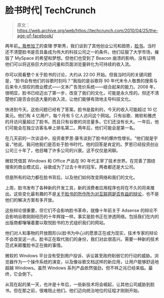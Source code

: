 # 脸书时代| TechCrunch

> 原文：<https://web.archive.org/web/https://techcrunch.com/2010/04/25/the-age-of-facebook/>

两年前[，我参加了](https://web.archive.org/web/20230305224104/http://www.charlierose.com/view/interview/8972)的查理·罗斯秀，我们谈到了其他创业公司和趋势，[脸书](https://web.archive.org/web/20230305224104/http://www.crunchbase.com/company/facebook)。当时还不清楚脸书是否具备成为伟大的科技公司之一的条件。他们征服了大学市场，摧毁了 MySpace 的希望和梦想。但他们也受到了 Beacon 崩溃的影响，没有证明他们可以将这些巨大的访问量和页面浏览量转化为可持续的收入流。

你可以观看整个关于脸书的讨论，大约从 22:00 开始。但我当时问的关键问题是，“脸书会有他们的谷歌时刻吗？”我指的是谷歌将 90 年代末令人敬畏的搜索与后来令人惊叹的商业模式——文本广告竞价系统——结合起来的能力。2008 年，很明显，脸书已经迈出了第一步，改变了我们的文化，可能是永久性的。但还不清楚他们是否会创造大量的收入流，让他们能够有效地主导科技文化。

快进到今天。这些问题已经有了答案。脸书是盈利的，今天的收入可能超过 10 亿美元。他们有 4 亿用户，每个月有 5 亿人访问这个网站。只有谷歌、微软和雅虎的月访问量超过了脸书。而且只有谷歌的浏览量多。它们还没有长大。一年后，他们可能会在独立访客名单上排名第二。两年后，他们可能会是第一名。

在几天前的一次谈话中，投资者罗恩·康韦谈到了脸书的爆炸性增长。“他们就是宇宙，”他说。我问他我们是否处于脸书时代。他的回答是肯定的。罗恩已经投资创业公司三十年了，他目睹了许多公司的兴衰。这不仅仅是闲聊。

微软凭借其 Windows 和 Office 产品在 90 年代主宰了技术世界。在完善了围绕搜索的商业模式后，谷歌成为了过去十年的冠军。两者都还是大公司。

但是所有的动力都在脸书背后，以及他们如何改变网络和我们的文化。

上周，脸书发布了各种新的开发工具，新的消费者应用程序也将在不久的将来推出。这些变化最有趣的不是[关于脸书的所作所为对互联网是否有益的辩论](https://web.archive.org/web/20230305224104/https://techcrunch.com/2010/04/23/facebook-open-graph/)，也不是他们的解决方案有多开放。

这些辩论很重要，但它们不会影响脸书革命，就像十年前关于 Adsense 的辩论不会影响谷歌刚刚经历的十年辉煌一样。事实是脸书正在渗透网络。包括我们在内的出版商都嚷嚷着要以取悦脸书的方式组织我们的网站。

他们对人和事物的开放图形(以脸书为中心)的愿景正在成为现实，技术专家的辩论不会改变这一点。脸书正在取代我们的身份，我们对此很高兴。需要一种新的技术范式来颠覆脸书正在做的事情。

微软的 Windows 平台没有受到用户投诉、诉讼甚至政府削弱它的行动的威胁。浏览器作为一个操作系统的演变，以及像谷歌文档这样的新应用，让用户能够舒适地超越 Windows。虽然 Windows 系列产品依然强劲，但不祥之兆已经来临。最终，它会倒下。

从现在起的某一天，也许是十年后，一些新技术将会崛起，让其他公司威胁到脸书。但在那之前，很难阻止他们。他们迈向统治地位的征程才刚刚开始。